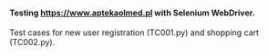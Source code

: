 #### Testing https://www.aptekaolmed.pl with Selenium WebDriver.
Test cases for new user registration (TC001.py) and shopping cart (TC002.py).
